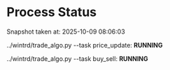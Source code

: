 # Process Status

Snapshot taken at: 2025-10-09 08:06:03

../wintrd/trade_algo.py --task price_update: **RUNNING**

../wintrd/trade_algo.py --task buy_sell: **RUNNING**

